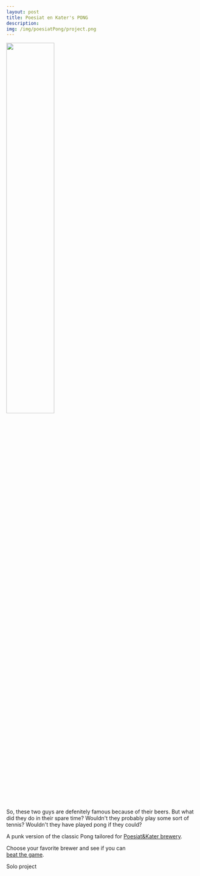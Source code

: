 ```yaml
---
layout: post
title: Poesiat en Kater's PONG
description:
img: /img/poesiatPong/project.png
---
```


 <div class="row">
  <div class="column">
  	<img src="{{ site.baseurl }}/img/poesiatPong/gameplay.png" alt="" width="50%" title="gameplay"/>
  </div>
  <div class="column">
  	<br><br><br>
  	<p>So, these two guys are defenitely famous because of their beers. But what did they do in their spare time? Wouldn't they probably play some sort of tennis? Wouldn't they have played pong if they could?
  	</p>
  	<p>A punk version of the classic Pong tailored for <a href = "https://www.facebook.com/poesiatenkater/?hc_location=ufi"> Poesiat&Kater brewery</a>.
  	</p>
  	<p>Choose your favorite brewer and see if you can<br>
  		<a class="gameLink" href="{{ site.baseurl }}/webgl/poesiatPong/index.html" target="_blank">beat the game</a>.
  	</p>
	</div>
</div>
<div class="credits">
Solo project
</div>


